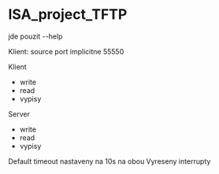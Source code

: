 # ISA_project_TFTP
jde pouzit --help

Klient:
source port implicitne 55550

Klient
- write
- read
- vypisy

Server
- write
- read
- vypisy

Default timeout nastaveny na 10s na obou
Vyreseny interrupty